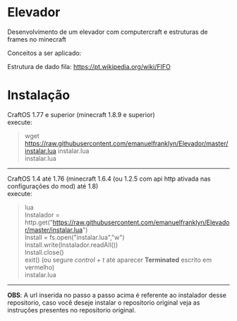 # Elevador
Desenvolvimento de um elevador com computercraft e estruturas de frames no minecraft

Conceitos a ser aplicado:

Estrutura de dado fila: https://pt.wikipedia.org/wiki/FIFO

# Instalação
CraftOS 1.77 e superior (minecraft 1.8.9 e superior) <br>
execute: <br>
> wget https://raw.githubusercontent.com/emanuelfranklyn/Elevador/master/instalar.lua instalar.lua <br>
> instalar.lua <br>
- - - - - - - - - - - - - - -
CraftOS 1.4 até 1.76 (minecraft 1.6.4 (ou 1.2.5 com api http ativada nas configurações do mod) até 1.8) <br>
execute: <br>
> lua <br>
> Instalador = http.get("https://raw.githubusercontent.com/emanuelfranklyn/Elevador/master/instalar.lua") <br>
> Install = fs.open("instalar.lua","w") <br>
> Install.write(Instalador.readAll()) <br>
> Install.close() <br> 
> exit() (ou segure *control + t* até aparecer **Terminated** escrito em vermelho) <br> 
> instalar.lua <br>
- - - - - - - - - - - - - - -
**OBS**: A url inserida no passo a passo acima é referente ao instalador desse repositorio, caso você deseje instalar o repositorio original veja as instruções presentes no repositorio original.
